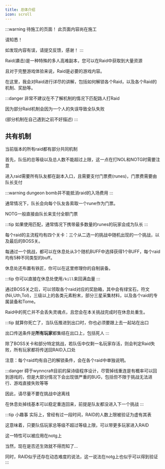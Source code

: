 ```yaml
---
title: 总体介绍
icon: scroll
---
```

:::warning 待施工的页面！
此页面内容尚在施工

请知悉！

如发现内容有误，请提交反馈，感谢！
:::

Raid(袭击)是一种特殊的多人高难副本，您可以在Raid中获取到大量资源

且对于完整游戏体验来说，Raid是必要的游戏内容。

在这里，我会对Raid进行详尽的讲解，包括如何解锁各个Raid，以及各个Raid的机制、奖励等。

:::danger
非常不建议在不了解机制的情况下匹配路人打Raid

因为部分Raid机制会因为一个人的失误导致全队失败

(部分机制在自己遇到之前不好描述)
:::

## 共有机制
当前版本的所有raid都有部分共同机制

首先，队伍的总等级以及总人数不能超过上限，这一点在打NOL和NOTG时需要注意

进入raid需要所有队友都在副本入口，且需要支付门票费(runes)，门票费需要由队长支付

:::warning
dungeon bomb并不能抵消raid的入场费用
:::

通常情况下，队长会向每个队友各索取一个rune作为门票。

NOTG一般直接由队长来支付全额门票

:::tip
如果使用匹配，通常情况下携带最多数量的runes的玩家会成为队长
:::

每个raid的主流程均有四个关卡：三个从二选一的挑战中随机出现的一个挑战，以及最后的BOSS关。



每通过一个挑战，都可以在休息处从3个随机BUFF中选择获得1个BUFF，每个raid均有5种不同类型的buff。

休息处还布置有铁匠，你可以在这里修理你的自制装备。

:::tip
你可以直接在休息处使用`/kill`来回满血量
:::

通过BOSS关之后，可以领取各个raid对应的奖励箱，其中会有绿宝石，符文(Nii,Uth,Tol)，三级以上的各类元素粉末，部分三星采集材料，以及各个raid的专属装备和Tome。

Raid中的死亡并不会丢失灵魂点，且您会在本关挑战完成时在休息处重生。

:::tip
就算你死亡了，当队伍推进到出口时，你也必须要跟上去一起站在出口

出口传送条件是**所有玩家**都集结在出口上，包括死人
:::

除了BOSS关卡和部分特定挑战，若队伍中仅剩一名玩家存活，则会判定Raid失败，所有玩家都将传送回RAID入口处

注意：每个raid均有自己的解锁条件，会在各个raid中单独说明。

:::danger
碍于wynncraft目前的屎诗级程序设计，尽管掉线重连是有概率可以回到游戏的，但是大部分情况下会出现很严重的BUG，包括但不限于挑战无法进行、游戏直接失败等等

因此，请尽量不要在挑战中途离线

在休息处掉线基本可以稳定重连回来，前提是队友都没进入下一个挑战
:::

:::tip 小趣事
实际上，曾经有过一段时间，RAID的人数上限被验证为虚有其表

这意味着，只要队伍玩家总等级不超过等级上限，可以带更多玩家进入RAID

这一特性可以被应用在notg上

当然，现在是否还生效就不得而知了...

同时，RAID似乎还存在动态难度的说法，这一说法在notg上也似乎可以得到验证
:::